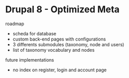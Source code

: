 <h1>Drupal 8 - Optimized Meta</h1>


roadmap
- scheda for database
- custom back-end pages with configurations
- 3 differents submodules (taxonomy, node and users)
- list of taxonomy vocabulary and nodes


future implementations
- no index on register, login and account page
